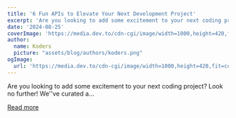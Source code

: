 ```yaml
---
title: '6 Fun APIs to Elevate Your Next Development Project'
excerpt: 'Are you looking to add some excitement to your next coding project? Look no further! We''ve curated a...'
date: '2024-08-25'
coverImage: 'https://media.dev.to/cdn-cgi/image/width=1000,height=420,fit=cover,gravity=auto,format=auto/https%3A%2F%2Fdev-to-uploads.s3.amazonaws.com%2Fuploads%2Farticles%2Fal7o0rae5p4n9bwf78wi.jpg'
author:
  name: Koders
  picture: "assets/blog/authors/koders.png"
ogImage:
  url: 'https://media.dev.to/cdn-cgi/image/width=1000,height=420,fit=cover,gravity=auto,format=auto/https%3A%2F%2Fdev-to-uploads.s3.amazonaws.com%2Fuploads%2Farticles%2Fal7o0rae5p4n9bwf78wi.jpg'
---
```


Are you looking to add some excitement to your next coding project? Look no further! We''ve curated a...

[Read more](https://dev.to/vyan/6-fun-apis-to-elevate-your-next-development-project-554o)
